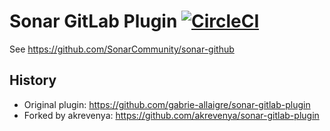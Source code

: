 Sonar GitLab Plugin [![CircleCI](https://circleci.com/gh/jSherz/sonar-gitlab-plugin/tree/master.svg?style=svg)](https://circleci.com/gh/jSherz/sonar-gitlab-plugin/tree/master)
===================

See https://github.com/SonarCommunity/sonar-github

## History

* Original plugin: https://github.com/gabrie-allaigre/sonar-gitlab-plugin
* Forked by akrevenya: https://github.com/akrevenya/sonar-gitlab-plugin
